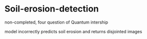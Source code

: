 # Soil-erosion-detection
non-completed, four question of Quantum intership

model incorrectly predicts soil erosion and returns disjointed images
